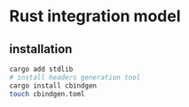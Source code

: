 # Rust integration model

## installation

```bash
cargo add stdlib
# install headers generation tool 
cargo install cbindgen
touch cbindgen.toml
```

